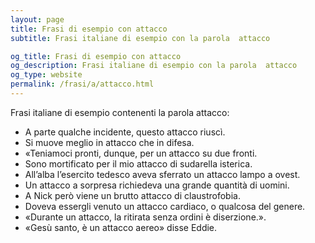 ```yaml
---
layout: page
title: Frasi di esempio con attacco 
subtitle: Frasi italiane di esempio con la parola  attacco

og_title: Frasi di esempio con attacco 
og_description: Frasi italiane di esempio con la parola  attacco
og_type: website
permalink: /frasi/a/attacco.html
---
```


Frasi italiane di esempio contenenti la parola attacco:


- A parte qualche incidente, questo attacco riuscì.
- Si muove meglio in attacco che in difesa.
- «Teniamoci pronti, dunque, per un attacco su due fronti.
- Sono mortificato per il mio attacco di sudarella isterica.
- All’alba l’esercito tedesco aveva sferrato un attacco lampo a ovest.
- Un attacco a sorpresa richiedeva una grande quantità di uomini.
- A Nick però viene un brutto attacco di claustrofobia.
- Doveva essergli venuto un attacco cardiaco, o qualcosa del genere.
- «Durante un attacco, la ritirata senza ordini è diserzione.».
- «Gesù santo, è un attacco aereo» disse Eddie.
